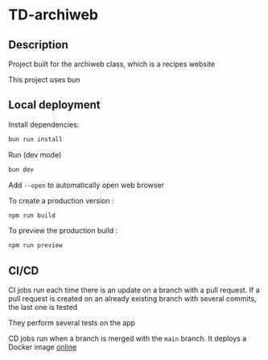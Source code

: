 # TD-archiweb

## Description

Project built for the archiweb class, which is a recipes website

This project uses bun

## Local deployment

Install dependencies:

```bash
bun run install
```

Run (dev mode)

```bash
bun dev
```
Add `--open` to automatically open web browser

To create a production version :

```bash
npm run build
```

To preview the production build :

```bash
npm run preview
```

## CI/CD

CI jobs run each time there is an update on a branch with a pull request. If a pull request is created on an already existing branch with several commits, the last one is tested

They perform several tests on the app

CD jobs run when a branch is merged with the `main` branch.
It deploys a Docker image
[online](https://hub.docker.com/repository/docker/magnoir/archiweb-td/general)


